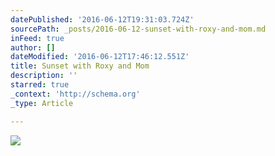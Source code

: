 ```yaml
---
datePublished: '2016-06-12T19:31:03.724Z'
sourcePath: _posts/2016-06-12-sunset-with-roxy-and-mom.md
inFeed: true
author: []
dateModified: '2016-06-12T17:46:12.551Z'
title: Sunset with Roxy and Mom
description: ''
starred: true
_context: 'http://schema.org'
_type: Article

---
```

![](https://the-grid-user-content.s3-us-west-2.amazonaws.com/4adf0ff5-b7ce-4d2f-a86a-63d6558db6cd.jpg)
